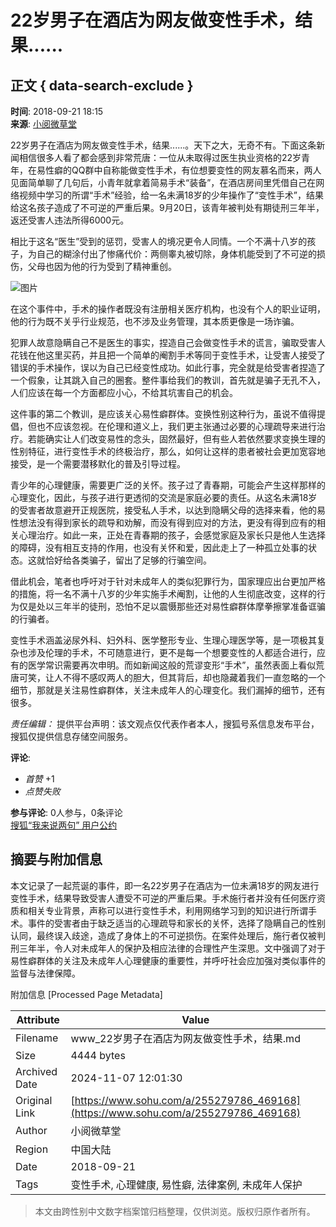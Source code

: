 # 22岁男子在酒店为网友做变性手术，结果......

## 正文 { data-search-exclude }


**时间**: 2018-09-21 18:15  
**来源**: [小阅微草堂](https://www.sohu.com/a/255279786_469168?spm=smpc.content-abroad.content.1.1730980854065jMcHojn)

22岁男子在酒店为网友做变性手术，结果......。天下之大，无奇不有。下面这条新闻相信很多人看了都会感到非常荒唐：一位从未取得过医生执业资格的22岁青年，在易性癖的QQ群中自称能做变性手术，有位想要变性的网友慕名而来，两人见面简单聊了几句后，小青年就拿着简易手术“装备”，在酒店房间里凭借自己在网络视频中学习的所谓“手术”经验，给一名未满18岁的少年操作了“变性手术”，结果给这名孩子造成了不可逆的严重后果。9月20日，该青年被判处有期徒刑三年半，返还受害人违法所得6000元。

相比于这名“医生”受到的惩罚，受害人的境况更令人同情。一个不满十八岁的孩子，为自己的糊涂付出了惨痛代价：两侧睾丸被切除，身体机能受到了不可逆的损伤，父母也因为他的行为受到了精神重创。

![图片](http://5b0988e595225.cdn.sohucs.com/images/20180921/4ac73103345747aa825340bc6d69666a.jpeg)

在这个事件中，手术的操作者既没有注册相关医疗机构，也没有个人的职业证明，他的行为既不关乎行业规范，也不涉及业务管理，其本质更像是一场诈骗。

犯罪人故意隐瞒自己不是医生的事实，捏造自己会做变性手术的谎言，骗取受害人花钱在他这里买药，并且把一个简单的阉割手术等同于变性手术，让受害人接受了错误的手术操作，误以为自己已经变性成功。如此行事，完全就是给受害者捏造了一个假象，让其跳入自己的圈套。整件事给我们的教训，首先就是骗子无孔不入，人们应该在每一个方面都应小心，不给其坑害自己的机会。

这件事的第二个教训，是应该关心易性癖群体。变换性别这种行为，虽说不值得提倡，但也不应该忽视。在伦理和道义上，我们更主张通过必要的心理疏导来进行治疗。若能确实让人们改变易性的念头，固然最好，但有些人若依然要求变换生理的性别特征，进行变性手术的终极治疗，那么，如何让这样的患者被社会更加宽容地接受，是一个需要潜移默化的普及引导过程。

青少年的心理健康，需要更广泛的关怀。孩子过了青春期，可能会产生这样那样的心理变化，因此，与孩子进行更透彻的交流是家庭必要的责任。从这名未满18岁的受害者故意避开正规医院，接受私人手术，以达到隐瞒父母的选择来看，他的易性想法没有得到家长的疏导和劝解，而没有得到应对的方法，更没有得到应有的相关心理治疗。如此一来，正处在青春期的孩子，会感觉家庭及家长只是他人生选择的障碍，没有相互支持的作用，也没有关怀和爱，因此走上了一种孤立处事的状态。这就恰好给各类骗子，留出了足够的行骗空间。

借此机会，笔者也呼吁对于针对未成年人的类似犯罪行为，国家理应出台更加严格的措施，将一名不满十八岁的少年实施手术阉割，让他的人生彻底改变，这样的行为仅是处以三年半的徒刑，恐怕不足以震慑那些还对易性癖群体摩拳擦掌准备诓骗的行骗者。

变性手术涵盖泌尿外科、妇外科、医学整形专业、生理心理医学等，是一项极其复杂也涉及伦理的手术，不可随意进行，更不是每一个想要变性的人都适合进行，应有的医学常识需要再次申明。而如新闻这般的荒谬变形“手术”，虽然表面上看似荒唐可笑，让人不得不感叹两人的胆大，但其背后，却也隐藏着我们一直忽略的一个细节，那就是关注易性癖群体，关注未成年人的心理变化。我们漏掉的细节，还有很多。 

_责任编辑：_  提供平台声明：该文观点仅代表作者本人，搜狐号系信息发布平台，搜狐仅提供信息存储空间服务。

**评论**:  
- _首赞_ +1  
- _点赞失败_  

**参与评论**: 0人参与，0条评论  
[搜狐“我来说两句” 用户公约](http://zt.pinglun.sohu.com/s2014/sljyhgy/index.shtml)

## 摘要与附加信息

<!-- tcd_abstract -->
本文记录了一起荒诞的事件，即一名22岁男子在酒店为一位未满18岁的网友进行变性手术，结果导致受害人遭受不可逆的严重后果。手术施行者并没有任何医疗资质和相关专业背景，声称可以进行变性手术，利用网络学习到的知识进行所谓手术。事件的受害者由于缺乏适当的心理疏导和家长的关怀，选择了隐瞒自己的性别认同，最终误入歧途，造成了身体上的不可逆损伤。在案件处理后，施行者仅被判刑三年半，令人对未成年人的保护及相应法律的合理性产生深思。文中强调了对于易性癖群体的关注及未成年人心理健康的重要性，并呼吁社会应加强对类似事件的监督与法律保障。
<!-- tcd_abstract_end -->

附加信息 [Processed Page Metadata]

| Attribute       | Value                                  |
|-----------------|----------------------------------------|
| Filename        | www_22岁男子在酒店为网友做变性手术，结果.md                             |
| Size            | 4444 bytes                           |
| Archived Date   | 2024-11-07 12:01:30                             |
| Original Link   | [https://www.sohu.com/a/255279786_469168](https://www.sohu.com/a/255279786_469168)                       |
| Author          | 小阅微草堂                               |
| Region          | 中国大陆                               |
| Date            | 2018-09-21                                 |
| Tags            | 变性手术, 心理健康, 易性癖, 法律案例, 未成年人保护                                 |
>
> 本文由跨性别中文数字档案馆归档整理，仅供浏览。版权归原作者所有。
>